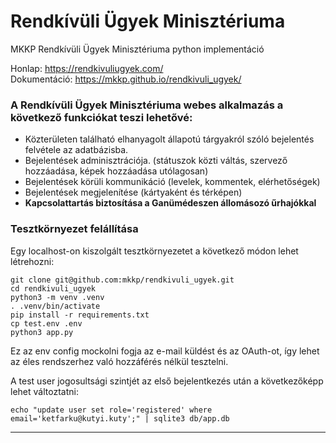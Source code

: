 # Rendkívüli Ügyek Minisztériuma
MKKP Rendkívüli Ügyek Minisztériuma python implementáció

Honlap: https://rendkivuliugyek.com/  
Dokumentáció: https://mkkp.github.io/rendkivuli_ugyek/  

### A Rendkívüli Ügyek Minisztériuma webes alkalmazás a következő funkciókat teszi lehetővé:  
* Közterületen található elhanyagolt állapotú tárgyakról szóló bejelentés felvétele az adatbázisba.  
* Bejelentések adminisztrációja. 
(státuszok közti váltás, szervező hozzáadása, képek hozzáadása utólagosan)  
* Bejelentések körüli kommunikáció
(levelek, kommentek, elérhetőségek)  
* Bejelentések megjelenítése 
(kártyaként és térképen) 
* **Kapcsolattartás biztosítása a Ganümédeszen állomásozó űrhajókkal**

### Tesztkörnyezet felállítása

Egy localhost-on kiszolgált tesztkörnyezetet a következő módon lehet létrehozni:

```
git clone git@github.com:mkkp/rendkivuli_ugyek.git
cd rendkivuli_ugyek
python3 -m venv .venv
. .venv/bin/activate
pip install -r requirements.txt
cp test.env .env
python3 app.py
```

Ez az env config mockolni fogja az e-mail küldést és az OAuth-ot, így lehet
az éles rendszerhez való hozzáférés nélkül tesztelni.

A test user jogosultsági szintjét az első bejelentkezés után a következőképp lehet
változtatni:
```
echo "update user set role='registered' where email='ketfarku@kutyi.kuty';" | sqlite3 db/app.db
```

---
